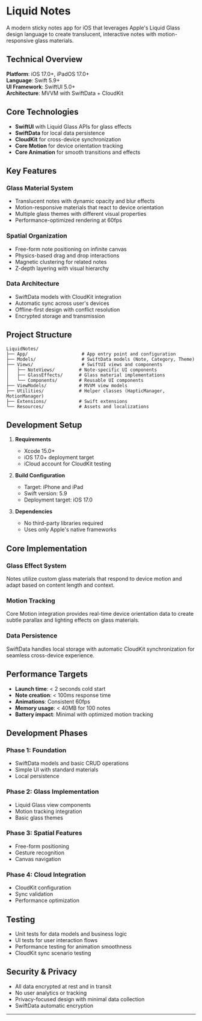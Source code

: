 # Liquid Notes

A modern sticky notes app for iOS that leverages Apple's Liquid Glass design language to create translucent, interactive notes with motion-responsive glass materials.

## Technical Overview

**Platform**: iOS 17.0+, iPadOS 17.0+  
**Language**: Swift 5.9+  
**UI Framework**: SwiftUI 5.0+  
**Architecture**: MVVM with SwiftData + CloudKit

## Core Technologies

- **SwiftUI** with Liquid Glass APIs for glass effects
- **SwiftData** for local data persistence 
- **CloudKit** for cross-device synchronization
- **Core Motion** for device orientation tracking
- **Core Animation** for smooth transitions and effects

## Key Features

### Glass Material System
- Translucent notes with dynamic opacity and blur effects
- Motion-responsive materials that react to device orientation
- Multiple glass themes with different visual properties
- Performance-optimized rendering at 60fps

### Spatial Organization
- Free-form note positioning on infinite canvas
- Physics-based drag and drop interactions
- Magnetic clustering for related notes
- Z-depth layering with visual hierarchy

### Data Architecture
- SwiftData models with CloudKit integration
- Automatic sync across user's devices
- Offline-first design with conflict resolution
- Encrypted storage and transmission

## Project Structure

```
LiquidNotes/
├── App/                    # App entry point and configuration
├── Models/                 # SwiftData models (Note, Category, Theme)
├── Views/                  # SwiftUI views and components
│   ├── NoteViews/         # Note-specific UI components
│   ├── GlassEffects/      # Glass material implementations
│   └── Components/        # Reusable UI components
├── ViewModels/            # MVVM view models
├── Utilities/             # Helper classes (HapticManager, MotionManager)
├── Extensions/            # Swift extensions
└── Resources/             # Assets and localizations
```

## Development Setup

1. **Requirements**
   - Xcode 15.0+
   - iOS 17.0+ deployment target
   - iCloud account for CloudKit testing

2. **Build Configuration**
   - Target: iPhone and iPad
   - Swift version: 5.9
   - Deployment target: iOS 17.0

3. **Dependencies**
   - No third-party libraries required
   - Uses only Apple's native frameworks

## Core Implementation

### Glass Effect System
Notes utilize custom glass materials that respond to device motion and adapt based on content length and context.

### Motion Tracking
Core Motion integration provides real-time device orientation data to create subtle parallax and lighting effects on glass materials.

### Data Persistence
SwiftData handles local storage with automatic CloudKit synchronization for seamless cross-device experience.

## Performance Targets

- **Launch time**: < 2 seconds cold start
- **Note creation**: < 100ms response time  
- **Animations**: Consistent 60fps
- **Memory usage**: < 40MB for 100 notes
- **Battery impact**: Minimal with optimized motion tracking

## Development Phases

### Phase 1: Foundation
- SwiftData models and basic CRUD operations
- Simple UI with standard materials
- Local persistence

### Phase 2: Glass Implementation  
- Liquid Glass view components
- Motion tracking integration
- Basic glass themes

### Phase 3: Spatial Features
- Free-form positioning
- Gesture recognition
- Canvas navigation

### Phase 4: Cloud Integration
- CloudKit configuration
- Sync validation
- Performance optimization

## Testing

- Unit tests for data models and business logic
- UI tests for user interaction flows
- Performance testing for animation smoothness
- CloudKit sync scenario testing

## Security & Privacy

- All data encrypted at rest and in transit
- No user analytics or tracking
- Privacy-focused design with minimal data collection
- SwiftData automatic encryption

---
